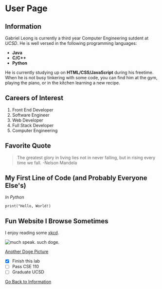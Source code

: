 # User Page

## Information
Gabriel Leong is currently a third year Computer Engineering sutdent at *UCSD*. He is well versed in the following programming languages: 
 - **Java** 
 - **C/C++**
 -  **Python**

He is currently studying up on **HTML/CSS/JavaScript** during his freetime. When he is not busy tinkering with some code, you can find him at the gym, playing the piano, or in the kitchen learning a new recipe.

## Careers of Interest
1. Front End Developer
2. Software Engineer
3. Web Developer
4. Full Stack Developer
5. Computer Engineering

## Favorite Quote
> The greatest glory in living lies not in never falling, but in rising every time we fall.
-Nelson Mandela

## My First Line of Code (and Probably Everyone Else's)
*In Python*
```
print("Hello, World!)
```

## Fun Website I Browse Sometimes
I enjoy reading some [xkcd](https://xkcd.com/).

![much speak. such doge.](https://static.independent.co.uk/2021/02/05/07/dogecoin%20elon%20musk.jpg?width=1200)

[Another Doge Picture](README.md)

- [x] Finish this lab
- [ ] Pass CSE 110
- [ ] Graduate UCSD

[Go Back to Information](#information)

